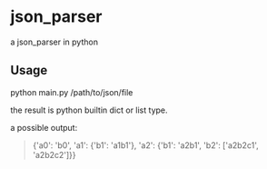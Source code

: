 # json_parser
a json_parser in python

## Usage
python main.py /path/to/json/file  
  
the result is python builtin dict or list type.  
  
a possible output:  
> {'a0': 'b0', 'a1': {'b1': 'a1b1'}, 'a2': {'b1': 'a2b1', 'b2': ['a2b2c1', 'a2b2c2']}}  
